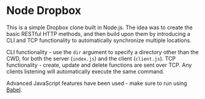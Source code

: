 Node Dropbox
===
This is a simple Dropbox clone built in Node.js. The idea was to create the basic RESTful HTTP methods, and then build upon them by introducing a CLI and TCP functionality to automatically synchronize multiple locations.

CLI functionality - use the `dir` argument to specify a directory other than the CWD, for both the server (`index.js`) and the client (`client.js`).
TCP functionality - create, update and delete functions are sent over TCP. Any clients listening will automatically execute the same command.

Advanced JavaScript features have been used - make sure to run using [Babel](https://babeljs.io).
